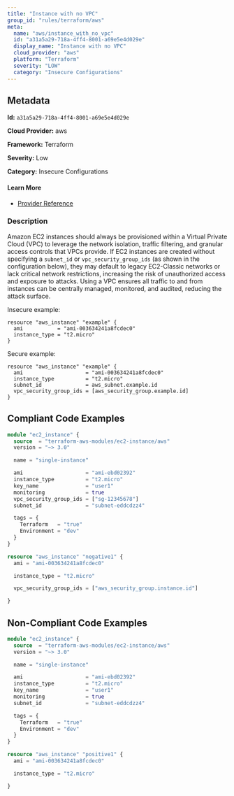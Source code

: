 ```yaml
---
title: "Instance with no VPC"
group_id: "rules/terraform/aws"
meta:
  name: "aws/instance_with_no_vpc"
  id: "a31a5a29-718a-4ff4-8001-a69e5e4d029e"
  display_name: "Instance with no VPC"
  cloud_provider: "aws"
  platform: "Terraform"
  severity: "LOW"
  category: "Insecure Configurations"
---
```

## Metadata

**Id:** `a31a5a29-718a-4ff4-8001-a69e5e4d029e`

**Cloud Provider:** aws

**Framework:** Terraform

**Severity:** Low

**Category:** Insecure Configurations

#### Learn More

 - [Provider Reference](https://registry.terraform.io/providers/hashicorp/aws/latest/docs/resources/instance)

### Description

 Amazon EC2 instances should always be provisioned within a Virtual Private Cloud (VPC) to leverage the network isolation, traffic filtering, and granular access controls that VPCs provide. If EC2 instances are created without specifying a `subnet_id` or `vpc_security_group_ids` (as shown in the configuration below), they may default to legacy EC2-Classic networks or lack critical network restrictions, increasing the risk of unauthorized access and exposure to attacks. Using a VPC ensures all traffic to and from instances can be centrally managed, monitored, and audited, reducing the attack surface.

Insecure example:
```
resource "aws_instance" "example" {
  ami           = "ami-003634241a8fcdec0"
  instance_type = "t2.micro"
}
```

Secure example:
```
resource "aws_instance" "example" {
  ami                    = "ami-003634241a8fcdec0"
  instance_type          = "t2.micro"
  subnet_id              = aws_subnet.example.id
  vpc_security_group_ids = [aws_security_group.example.id]
}
```


## Compliant Code Examples
```terraform
module "ec2_instance" {
  source  = "terraform-aws-modules/ec2-instance/aws"
  version = "~> 3.0"

  name = "single-instance"

  ami                    = "ami-ebd02392"
  instance_type          = "t2.micro"
  key_name               = "user1"
  monitoring             = true
  vpc_security_group_ids = ["sg-12345678"]
  subnet_id              = "subnet-eddcdzz4"

  tags = {
    Terraform   = "true"
    Environment = "dev"
  }
}

```

```terraform
resource "aws_instance" "negative1" {
  ami = "ami-003634241a8fcdec0"

  instance_type = "t2.micro"

  vpc_security_group_ids = ["aws_security_group.instance.id"]

}

```
## Non-Compliant Code Examples
```terraform
module "ec2_instance" {
  source  = "terraform-aws-modules/ec2-instance/aws"
  version = "~> 3.0"

  name = "single-instance"

  ami                    = "ami-ebd02392"
  instance_type          = "t2.micro"
  key_name               = "user1"
  monitoring             = true
  subnet_id              = "subnet-eddcdzz4"

  tags = {
    Terraform   = "true"
    Environment = "dev"
  }
}

```

```terraform
resource "aws_instance" "positive1" {
  ami = "ami-003634241a8fcdec0"

  instance_type = "t2.micro"

}
```